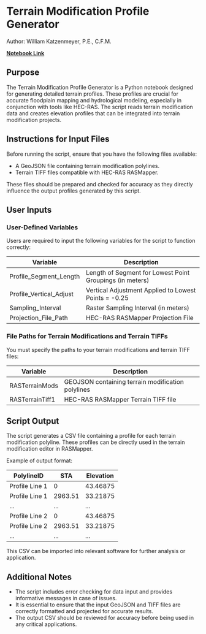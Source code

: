# Terrain Modification Profile Generator

Author: William Katzenmeyer, P.E., C.F.M. 

**[Notebook Link](https://github.com/billk-FM/HEC-Commander/blob/main/RAS-Commander/Terrain_Mod_Profiler/Terrain_Mod_Profile_Generator.ipynb)**

## Purpose

The Terrain Modification Profile Generator is a Python notebook designed for generating detailed terrain profiles. These profiles are crucial for accurate floodplain mapping and hydrological modeling, especially in conjunction with tools like HEC-RAS. The script reads terrain modification data and creates elevation profiles that can be integrated into terrain modification projects.

## Instructions for Input Files

Before running the script, ensure that you have the following files available:

- A GeoJSON file containing terrain modification polylines.
- Terrain TIFF files compatible with HEC-RAS RASMapper.

These files should be prepared and checked for accuracy as they directly influence the output profiles generated by this script.

## User Inputs

### User-Defined Variables

Users are required to input the following variables for the script to function correctly:

| Variable                | Description                                                  |
|-------------------------|--------------------------------------------------------------|
| Profile_Segment_Length  | Length of Segment for Lowest Point Groupings (in meters)     |
| Profile_Vertical_Adjust | Vertical Adjustment Applied to Lowest Points = -0.25         |
| Sampling_Interval       | Raster Sampling Interval (in meters)                         |
| Projection_File_Path    | HEC-RAS RASMapper Projection File                            |

### File Paths for Terrain Modifications and Terrain TIFFs

You must specify the paths to your terrain modifications and terrain TIFF files:

| Variable          | Description                                       |
|-------------------|---------------------------------------------------|
| RASTerrainMods    | GEOJSON containing terrain modification polylines |
| RASTerrainTiff1   | HEC-RAS RASMapper Terrain TIFF file               |

## Script Output

The script generates a CSV file containing a profile for each terrain modification polyline. These profiles can be directly used in the terrain modification editor in RASMapper.

Example of output format:

| PolylineID      | STA      | Elevation |
|-----------------|----------|-----------|
| Profile Line 1  | 0        | 43.46875  |
| Profile Line 1  | 2963.51  | 33.21875  |
| ...             | ...      | ...       |
| Profile Line 2  | 0        | 43.46875  |
| Profile Line 2  | 2963.51  | 33.21875  |
| ...             | ...      | ...       |

This CSV can be imported into relevant software for further analysis or application.

## Additional Notes

- The script includes error checking for data input and provides informative messages in case of issues.
- It is essential to ensure that the input GeoJSON and TIFF files are correctly formatted and projected for accurate results.
- The output CSV should be reviewed for accuracy before being used in any critical applications.
